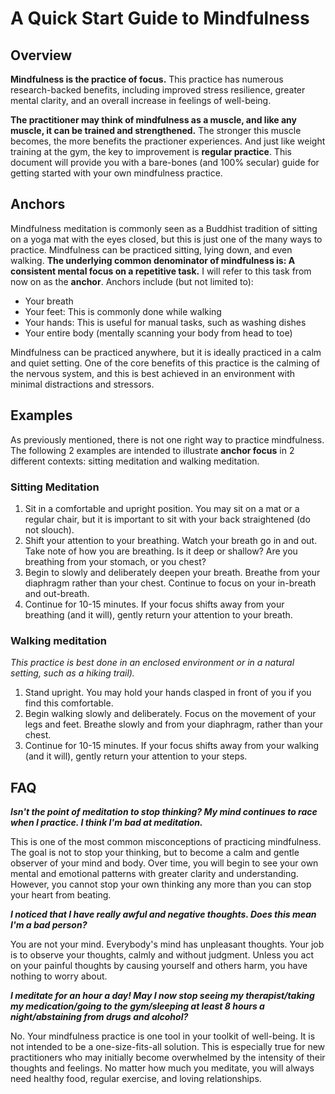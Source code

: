 # A Quick Start Guide to Mindfulness

## Overview

**Mindfulness is the practice of focus.** This practice has numerous research-backed benefits, including improved stress resilience, greater mental clarity, and an overall increase in feelings of well-being.

**The practitioner may think of mindfulness as a muscle, and like any muscle, it can be trained and strengthened.** The stronger this muscle becomes, the more benefits the practioner experiences. And just like weight training at the gym, the key to improvement is **regular practice**. This document will provide you with a bare-bones (and 100% secular) guide for getting started with your own mindfulness practice.

## Anchors

Mindfulness meditation is commonly seen as a Buddhist tradition of sitting on a yoga mat with the eyes closed, but this is just one of the many ways to practice. Mindfulness can be practiced sitting, lying down, and even walking. **The underlying common denominator of mindfulness is: A consistent mental focus on a repetitive task.** I will refer to this task from now on as the **anchor**. Anchors include (but not limited to):

- Your breath
- Your feet: This is commonly done while walking
- Your hands: This is useful for manual tasks, such as washing dishes
- Your entire body (mentally scanning your body from head to toe)

Mindfulness can be practiced anywhere, but it is ideally practiced in a calm and quiet setting. One of the core benefits of this practice is the calming of the nervous system, and this is best achieved in an environment with minimal distractions and stressors.

## Examples

As previously mentioned, there is not one right way to practice mindfulness. The following 2 examples are intended to illustrate **anchor focus** in 2 different contexts: sitting meditation and walking meditation.

### Sitting Meditation

1. Sit in a comfortable and upright position. You may sit on a mat or a regular chair, but it is important to sit with your back straightened (do not slouch).
2. Shift your attention to your breathing. Watch your breath go in and out. Take note of how you are breathing. Is it deep or shallow? Are you breathing from your stomach, or you chest?
3. Begin to slowly and deliberately deepen your breath. Breathe from your diaphragm rather than your chest. Continue to focus on your in-breath and out-breath.
5. Continue for 10-15 minutes. If your focus shifts away from your breathing (and it will), gently return your attention to your breath.

### Walking meditation

*This practice is best done in an enclosed environment or in a natural setting, such as a hiking trail).*

1. Stand upright. You may hold your hands clasped in front of you if you find this comfortable.
2. Begin walking slowly and deliberately. Focus on the movement of your legs and feet. Breathe slowly and from your diaphragm, rather than your chest.
5. Continue for 10-15 minutes. If your focus shifts away from your walking (and it will), gently return your attention to your steps.

## FAQ

***Isn't the point of meditation to stop thinking? My mind continues to race when I practice. I think I'm bad at meditation.***

This is one of the most common misconceptions of practicing mindfulness. The goal is not to stop your thinking, but to become a calm and gentle observer of your mind and body. Over time, you will begin to see your own mental and emotional patterns with greater clarity and understanding. However, you cannot stop your own thinking any more than you can stop your heart from beating.

***I noticed that I have really awful and negative thoughts. Does this mean I'm a bad person?***

You are not your mind. Everybody's mind has unpleasant thoughts. Your job is to observe your thoughts, calmly and without judgment. Unless you act on your painful thoughts by causing yourself and others harm, you have nothing to worry about.

***I meditate for an hour a day! May I now stop seeing my therapist/taking my medication/going to the gym/sleeping at least 8 hours a night/abstaining from drugs and alcohol?***

No. Your mindfulness practice is one tool in your toolkit of well-being. It is not intended to be a one-size-fits-all solution. This is especially true for new practitioners who may initially become overwhelmed by the intensity of their thoughts and feelings. No matter how much you meditate, you will always need healthy food, regular exercise, and loving relationships.
